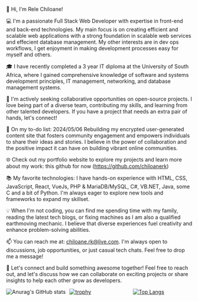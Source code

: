 👋 Hi, I'm Rele Chiloane! 

💻 I'm a passionate Full Stack Web Developer with expertise in front-end and back-end technologies. My main focus is on creating efficient and scalable web applications with a strong foundation in scalable web services and effecient database management. My other interests are in dev ops workflows, I get enjoyment in making development processes easy for myself and others.

🎓 I have recently completed a 3 year IT diploma at the University of South Africa, where I gained comprehensive knowledge of software and systems development principles, IT management, networking, and database management systems.

🌟 I'm actively seeking collaborative opportunities on open-source projects. I love being part of a diverse team, contributing my skills, and learning from other talented developers. If you have a project that needs an extra pair of hands, let's connect!

🚀 On my to-do list: 2024/05/06 Rebuilding my encrypted user-generated content site that fosters community engagement and empowers individuals to share their ideas and stories. I believe in the power of collaboration and the positive impact it can have on building vibrant online communities.

🌐 Check out my portfolio website to explore my projects and learn more about my work: this github for now (https://github.com/chiloanerk)

📚 My favorite technologies: I have hands-on experience with HTML, CSS, JavaScript, React, VueJs, PHP & MariaDB/MySQL, C#, VB.NET, Java, some C and a bit of Python. I'm always eager to explore new tools and frameworks to expand my skillset.

💡 When I'm not coding, you can find me spending time with my family, reading the latest tech blogs, or fixing machines as I am also a qualified earthmoving mechanic. I believe that diverse experiences fuel creativity and enhance problem-solving abilities.

📫 You can reach me at: chiloane.rk@live.com. I'm always open to discussions, job opportunities, or just casual tech chats. Feel free to drop me a message!

🌈 Let's connect and build something awesome together! Feel free to reach out, and let's discuss how we can collaborate on exciting projects or share insights to help each other grow as developers.


<div style="display: grid; grid-template-columns: repeat(3, 1fr); gap: 10px;">
  <div>
    <img src="https://github-readme-stats.vercel.app/api?username=chiloanerk&count_private=true&hide=stars,prs,issues,contribs" alt="Anurag's GitHub stats" />
  </div>
  <div>
    <a href="https://github.com/ryo-ma/github-profile-trophy">
      <img src="https://github-profile-trophy.vercel.app/?username=chiloanerk&title=Followers,Commits,Joined2020,Repositories" alt="trophy" />
    </a>
  </div>
  <div>
    <a href="https://github.com/anuraghazra/github-readme-stats">
      <img src="https://github-readme-stats.vercel.app/api/top-langs/?username=chiloanerk" alt="Top Langs" />
    </a>
  </div>
</div>

